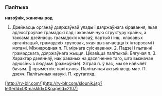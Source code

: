 ### Палітыка
**назоўнік, жаночы род**

1. Дзейнасць органаў дзяржаўнай улады і дзяржаўнага кіравання, якая адлюстроўвае грамадскі лад і эканамічную структуру краіны, а таксама дзейнасць грамадскіх класаў, партый і інш. класавых арганізацый, грамадскіх груповак, якая вызначаецца іх інтарэсамі і мэтамі. Міжнародная п. П. мірнага суіснавання. 2. Падзеі і пытанні грамадскага, дзяржаўнага жыцця. Цікавіцца палітыкай. Бягучая п. 3. Характар дзеянняў, накіраваных на дасягненне таго, што вызначае адносіны з людзьмі (размоўнае). Хітрая п. ў вас, мы яе навылёт бачым. || прыметнік: палітычны. Палітычная актыўнасць мас. П. дзеяч. Палітычныя навукі. П. кругагляд.

<a rel="author">[http://rv-blr.com/](http://rv-blr.com/slounik.jsp?letterId=0&maskId=0&pageId=2107)</a>
